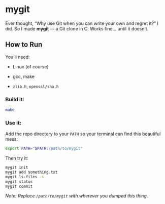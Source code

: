 # mygit

Ever thought,  “Why use Git when you can write your own and regret it?”
I did. So I made **mygit** — a Git clone in C. Works fine... until it doesn’t.
  
## How to Run

You’ll need:

- Linux (of course)
    
- gcc, make
    
- `zlib.h`, `openssl/sha.h`
    

### Build it:

```bash
make
```

### Use it:

Add the repo directory to your `PATH` so your terminal can find this beautiful mess:

```bash
export PATH="$PATH:/path/to/mygit"
```

Then try it:

```bash
mygit init
mygit add something.txt
mygit ls-files -s
mygit status
mygit commit
```

_Note: Replace `/path/to/mygit` with wherever you dumped this thing._
